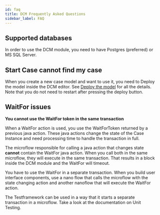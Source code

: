 ```yaml
---
id: faq
title: DCM Frequently Asked Questions
sidebar_label: FAQ
---
```


## Supported databases

In order to use the DCM module, you need to have Postgres (preferred) or MS SQL Server. 

## Start Case cannot find my case

When you create a new case model and want to use it, you need to Deploy the model inside the DCM editor.
See [Deploy the model](designmodels#deploy-the-model) for all the details. 
Note that you do not need to restart after pressing the deploy button. 

## WaitFor issues

**You cannot use the WaitFor token in the same transaction**

When a WaitFor action is used, you use the WaitForToken returned by a previous java action. 
These java actions change the state of the Case Instance and need processing time to handle the transaction
in full. 

The microflow responsible for calling a java action that changes state **cannot** contain the WaitFor java action.
When you call both in the same microflow, they will execute in the same transaction. That results in a block inside 
the DCM module and the WaitFor will timeout. 

You have to use the WaitFor in a separate transaction. When you build user interface components, use a nano flow that calls 
the microflow with the state changing action and another nanoflow that will execute the WaitFor action.

The Testframework can be used in a way that it starts a separate transaction in a microflow. Take a look at the documentation on Unit Testing.
